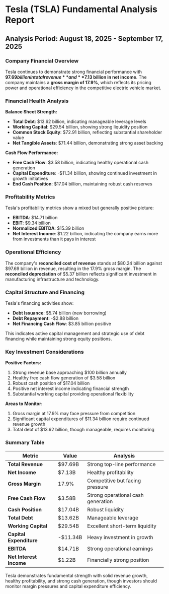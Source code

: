 # Tesla (TSLA) Fundamental Analysis Report
## Analysis Period: August 18, 2025 - September 17, 2025

### Company Financial Overview

Tesla continues to demonstrate strong financial performance with **$97.69 billion in total revenue** and **$7.13 billion in net income**. The company maintains a **gross margin of 17.9%**, which reflects its pricing power and operational efficiency in the competitive electric vehicle market.

### Financial Health Analysis

**Balance Sheet Strength:**
- **Total Debt**: $13.62 billion, indicating manageable leverage levels
- **Working Capital**: $29.54 billion, showing strong liquidity position
- **Common Stock Equity**: $72.91 billion, reflecting substantial shareholder value
- **Net Tangible Assets**: $71.44 billion, demonstrating strong asset backing

**Cash Flow Performance:**
- **Free Cash Flow**: $3.58 billion, indicating healthy operational cash generation
- **Capital Expenditure**: -$11.34 billion, showing continued investment in growth initiatives
- **End Cash Position**: $17.04 billion, maintaining robust cash reserves

### Profitability Metrics

Tesla's profitability metrics show a mixed but generally positive picture:
- **EBITDA**: $14.71 billion
- **EBIT**: $9.34 billion  
- **Normalized EBITDA**: $15.39 billion
- **Net Interest Income**: $1.22 billion, indicating the company earns more from investments than it pays in interest

### Operational Efficiency

The company's **reconciled cost of revenue** stands at $80.24 billion against $97.69 billion in revenue, resulting in the 17.9% gross margin. The **reconciled depreciation** of $5.37 billion reflects significant investment in manufacturing infrastructure and technology.

### Capital Structure and Financing

Tesla's financing activities show:
- **Debt Issuance**: $5.74 billion (new borrowing)
- **Debt Repayment**: -$2.88 billion
- **Net Financing Cash Flow**: $3.85 billion positive

This indicates active capital management and strategic use of debt financing while maintaining strong equity positions.

### Key Investment Considerations

**Positive Factors:**
1. Strong revenue base approaching $100 billion annually
2. Healthy free cash flow generation of $3.58 billion
3. Robust cash position of $17.04 billion
4. Positive net interest income indicating financial strength
5. Substantial working capital providing operational flexibility

**Areas to Monitor:**
1. Gross margin at 17.9% may face pressure from competition
2. Significant capital expenditures of $11.34 billion require continued revenue growth
3. Total debt of $13.62 billion, though manageable, requires monitoring

### Summary Table

| Metric | Value | Analysis |
|--------|-------|----------|
| **Total Revenue** | $97.69B | Strong top-line performance |
| **Net Income** | $7.13B | Healthy profitability |
| **Gross Margin** | 17.9% | Competitive but facing pressure |
| **Free Cash Flow** | $3.58B | Strong operational cash generation |
| **Cash Position** | $17.04B | Robust liquidity |
| **Total Debt** | $13.62B | Manageable leverage |
| **Working Capital** | $29.54B | Excellent short-term liquidity |
| **Capital Expenditure** | -$11.34B | Heavy investment in growth |
| **EBITDA** | $14.71B | Strong operational earnings |
| **Net Interest Income** | $1.22B | Financially strong position |

Tesla demonstrates fundamental strength with solid revenue growth, healthy profitability, and strong cash generation, though investors should monitor margin pressures and capital expenditure efficiency.